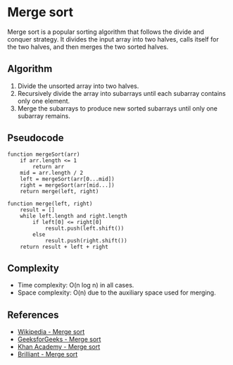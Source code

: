 # Merge sort

Merge sort is a popular sorting algorithm that follows the divide and conquer strategy. It divides the input array into two halves, calls itself for the two halves, and then merges the two sorted halves.

## Algorithm

1. Divide the unsorted array into two halves.
2. Recursively divide the array into subarrays until each subarray contains only one element.
3. Merge the subarrays to produce new sorted subarrays until only one subarray remains.

## Pseudocode

```
function mergeSort(arr)
    if arr.length <= 1
        return arr
    mid = arr.length / 2
    left = mergeSort(arr[0...mid])
    right = mergeSort(arr[mid...])
    return merge(left, right)
    
function merge(left, right)
    result = []
    while left.length and right.length
        if left[0] <= right[0]
            result.push(left.shift())
        else
            result.push(right.shift())
    return result + left + right
```

## Complexity

- Time complexity: O(n log n) in all cases.
- Space complexity: O(n) due to the auxiliary space used for merging.

## References

- [Wikipedia - Merge sort](https://en.wikipedia.org/wiki/Merge_sort)
- [GeeksforGeeks - Merge sort](https://www.geeksforgeeks.org/merge-sort/)
- [Khan Academy - Merge sort](https://www.khanacademy.org/computing/computer-science/algorithms/merge-sort/a/analysis-of-merge-sort)
- [Brilliant - Merge sort](https://brilliant.org/wiki/merge-sort/)

